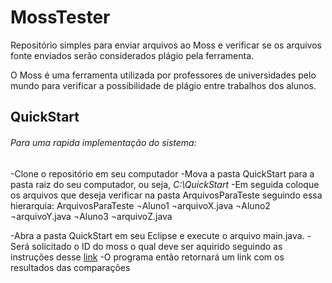 # MossTester

Repositório simples para enviar arquivos ao Moss e verificar se os arquivos fonte enviados serão considerados plágio pela ferramenta.

O Moss é uma ferramenta utilizada por professores de universidades pelo mundo para verificar a possibilidade de plágio entre trabalhos dos alunos.

## QuickStart

###### Para uma rapida implementação do sistema:

-Clone o repositório em seu computador
-Mova a pasta QuickStart para a pasta raiz do seu computador, ou seja, *C:\QuickStart*
-Em seguida coloque os arquivos que deseja verificar na pasta ArquivosParaTeste seguindo essa hierarquia:
	ArquivosParaTeste
		¬Aluno1
			¬arquivoX.java
		¬Aluno2
			¬arquivoY.java
		¬Aluno3
			¬arquivoZ.java

-Abra a pasta QuickStart em seu Eclipse e execute o arquivo main.java.
-Será solicitado o ID do moss o qual deve ser aquirido seguindo as instruções desse [link](http://theory.stanford.edu/~aiken/moss/)
-O programa então retornará um link com os resultados das comparações 